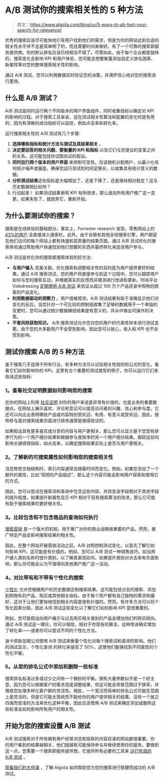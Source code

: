 # A/B 测试你的搜索相关性的 5 种方法

> 原文：<https://www.algolia.com/blog/ux/5-ways-to-ab-test-your-search-for-relevance/>

优秀的搜索应该尽可能快地引导用户找到他们的需求，但是为你的网站达到合适的相关性水平并不总是简单明了的，而且需要时间来做好。有了一个可靠的搜索即服务提供商，你的默认排名应该已经相当不错了。尽管如此，由于每个企业都是独特的，搜索变化会影响 KPI 和用户体验，您可能会想要衡量添加自定义排名因素、新属性等对您的整体搜索相关性的影响。

通过 A/B 测试，您可以利用数据实时验证您的决策，并满怀信心地对您的搜索进行更改。

## [](#what-is-ab-testing)什么是 A/B 测试？

A/B 测试是同时运行两个不同版本的用户界面组件，同时收集指标以确定对 KPI 的影响的过程。对于搜索工具来说，这在测试相关性算法和配置的变化时是有用的，因为有清晰的成功指标可以监控，例如点击率和转化率。

运行搜索相关性的 A/B 测试有几个步骤:

1.  **选择哪些指标和统计方法与测试及其结果相关** 。
2.  **决定要回答的相关问题、要衡量的 KPI 和指标** 以及它们与您提议的变革之间的关系。这可能包括你试图验证的假设。
3.  **同时运行两个版本的用户界面** 来控制可变性。应该随机分配用户，以最小化任何统计噪声或偏差。确保您运行测试的时间足够长，以收集具有统计意义的数据。
4.  **分析测试结果**这些指标是大幅增加了，还是下降了，还是保持相对稳定？这与历史数据相比如何？
5.  行动起来！ 如果测试结果表明 KPI 有所改进，那么就向所有用户推广这一变更。如果失败了，就放弃它，重新开始。

## [](#why-should-you-test-your-search)为什么要测试你的搜索？

搜索是在线体验的基础部分。事实上，Forrester research 发现，零售网站上的 [43%的用户](https://www.forrester.com/report/MustHave+eCommerce+Features/-/E-RES89561) 会直接进入搜索栏。此外，由于谷歌和其他全球搜索引擎，用户期望在他们访问的每个网站上都有快速和高质量的结果页面。通过 A/B 测试优化的[](https://blog.algolia.com/learn-about-site-search-best-practices/)搜索体验通过帮助用户快速找到他们想要的东西并最终转化来促进用户参与。

A/B 测试是优化你的搜索框搜索体验的好方法:

*   **与用户输入** 完美关联。优化搜索和调整相关性的目的是为用户提供更好的结果。通过 A/B 搜索测试，您的用户将直接参与到这个过程中。您可以跟踪用户如何与您的搜索互动，并根据真实的反馈而非猜测进行改进和更新。时尚平台 Videdressing [定期使用 A/B 测试](https://resources.algolia.com/a-b-testing/videdressing-search-relevancy-ab-testing) 来验证从超过 100 万个产品目录中购物的顾客的产品变化。
*   **利用数据驱动的洞察力** 。用户很难预测，A/B 测试结果有助于准确显示他们对变化的反应。当您针对一个可比较的控制组收集了足够的数据用于一个单独的变更时，您可以通过统计数据确信结果是有意义的，并从中做出可操作的决策。
*   **不冒风险获取知识。** A/B 搜索测试允许您对您的用户的代表性样本进行测试变更。由于您的大多数用户不会受到影响，因此您可以放心，收入和 KPI 也不会受到影响。

## [](#5-ways-to-ab-test-your-search)测试你搜索 A/B 的 5 种方法

鉴于搜索几乎适用于所有行业，有多种方法可以试验相关性规则和公式的变化，看看它们如何影响你的 KPI。这里有五个重要的测试类型的例子，你可以运行它们来改进这些指标:

### [](#1-see-how-social-proof-data-affects-your-search)1。查看社交证明数据如何影响您的搜索

在你的网站上利用 [社交证明](https://cxl.com/blog/is-social-proof-really-that-important/) 对你的用户来说是非常有价值的，也是业务的重要数据点。在网站上展示喜欢、评论和意见可以提高访问者的兴趣、信心和参与度。它还可以向企业表明哪些产品或内容特别受欢迎、有用、有意义或受欢迎。因此，按照参与度对搜索结果页面进行排序通常是值得尝试的。

如果假设具有更多喜欢或分享的内容与用户更相关，那么您可以显示基于您现有排序行为的一个用户细分结果和根据参与度排序的另一个用户细分结果。跟踪这如何影响关键绩效指标，如点击率，以确定搜索结果实际上是否与用户更相关。



### [](#2-understand-how-new-searchable-attributes-affect-your-search-relevance)2。了解新的可搜索属性如何影响您的搜索相关性

当您修改文档结构时，索引内容通常会随着时间而变化。例如，如果您添加了一个额外的属性，比如“简短的产品描述”，那么这个内容可能会影响用户探索和使用它的方式。

因此，您可以尝试在搜索词和查询中包含这些内容，并改变该字段相对于其他字段的提升程度。如果提升新属性显示 KPI 相对于现有搜索算法的改进，那么它可能有助于搜索结果的更好相关性。



### [](#3-compare-how-a-query-with-and-without-merchandising-performs)3。比较包含和不包含商品的查询如何执行

[搜索营销](https://blog.algolia.com/the-guide-to-e-commerce-merchandising/) 是一个强大的机制，用于推广对你的商业战略很重要的产品。然而，推广特定产品会影响搜索结果的相关性。

因此，在整个网站开展营销活动之前，A/B 对照控制测试变化，以首先了解它如何影响 KPI，这可能是有价值的。例如，您可以 A/B 测试一种销售技巧，如当用户键入类别名称时提升类别，以了解其表现如何。如果提升类别对点击率有负面影响，那么你可能会认为不值得向其他用户推广这一活动。



### [](#4-compare-search-with-and-without-personalization)4。对比带有和不带有个性化的搜索

[个性化](https://blog.algolia.com/personalization/) 允许您根据用户的历史数据定制搜索结果。这可能包括过去的搜索、添加到购物车的产品、购买或其他相关指标。由于每个用户都有自己独特的需求和偏好，这对于让他们更快地找到相关内容是很有价值的。然而，有许多方法可以将个性化因素分层，因此 A/B 测试这些变化以了解它们如何影响 KPI 是很重要的。

例如，您可能假设向用户展示与过去购买相关类别的产品会增加他们的购买倾向。通过 A/B 测试这一理论，你可以相信，相对于你现有的算法，这种改进确实增加了转化率——或者你可以尝试不同的个性化方法。

迪卡侬新加坡公司使用 A/B 测试来衡量个性化对每个搜索词和查询的影响。他们的测试显示，个性化查询 的转化率提高了 50%，这使他们能够找到不同属性的个性化平衡。

### [](#5-add-and-remove-some-criteria-from-your-ranking-formula)5。从您的排名公式中添加和删除一些标准

搜索排名标准过多或过少之间有一个微妙的平衡。拥有大量参数似乎是一个好主意，因为您可以根据客户的需求高度调整结果，但这可能会导致范围过于狭窄，并降低您处理多样化客户群的灵活性。相反，一个宽泛而简单的排名公式可能在范围上是灵活的，但是它可能太笼统而不能给你的用户提供相关的结果。没有一个放之四海而皆准的方法来优化这种平衡，因此应该使用 A/B 测试来确定添加或删除这些标准会如何影响所有用户的相关性。



## [](#getting-started-setting-up-an-ab-test-for-your-search)开始为您的搜索设置 A/B 测试

A/B 测试搜索对于所有拥有用户经常浏览和探索的内容目录的网站都很重要。你的用户看到的结果越相关，他们就越有可能保持参与并继续使用你的服务。要做到这一点，您需要一个搜索即服务提供商，它提供所有必要的工具来 [运行有效的 A/B 测试](https://www.algolia.com/products/search-and-discovery/ab-testing/) 。[](https://resources.algolia.com/a-b-testing/player-a-b-testing-with-algolia-how-to-optimize-search-relevance-2)

[观看我们的大师课](https://resources.algolia.com/a-b-testing/player-a-b-testing-with-algolia-how-to-optimize-search-relevance-2) ，了解 Algolia 如何帮助您为您的搜索进行稳健而成功的 A/B 测试。